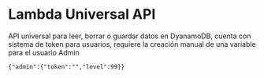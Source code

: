 # Lambda Universal API
API universal para leer, borrar o guardar datos en DyanamoDB, cuenta con sistema de token para usuarios, requiere la creación manual de una variable para el usuario Admin
```
{"admin":{"token":"","level":99}}
```
